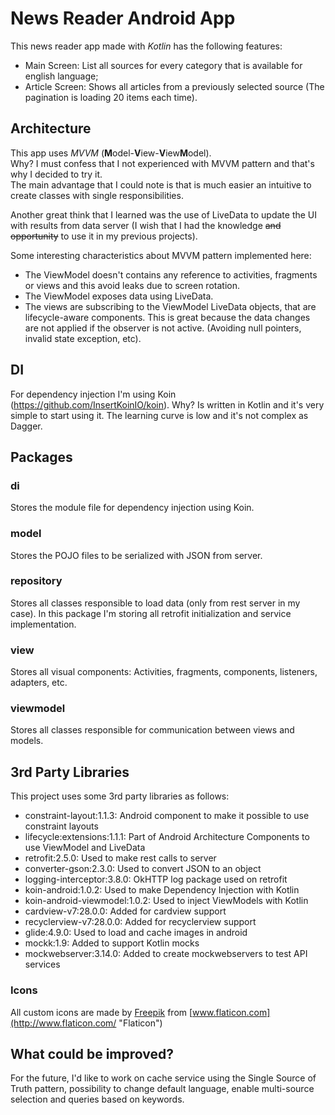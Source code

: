
# News Reader Android App  
  
This news reader app made with *Kotlin* has the following features:  
  
 - Main Screen: List all sources for every category that is available for english language;  
 - Article Screen: Shows all articles from a previously selected source (The pagination is loading 20 items each time).  
  
## Architecture  
This app uses *MVVM* (**M**odel-**V**iew-**V**iew**M**odel).   
Why? I must confess that I not experienced with MVVM pattern and that's why I decided to try it.  
The main advantage that I could note is that is much easier an intuitive to create classes with single responsibilities. 

Another great think that I learned was the use of LiveData to update the UI with results from data server (I wish that I had the knowledge ~~and opportunity~~ to use it in my previous projects).

Some interesting characteristics about MVVM pattern implemented here:
- The ViewModel doesn't contains any reference to activities, fragments or views and this avoid leaks due to screen rotation.
- The ViewModel exposes data using LiveData.
- The views are subscribing to the ViewModel LiveData objects, that are lifecycle-aware components. This is great because the data changes are not applied if the observer is not active. (Avoiding null pointers, invalid state exception, etc).

## DI  
For dependency injection I'm using Koin (https://github.com/InsertKoinIO/koin). Why? Is written in Kotlin and it's very simple to start using it. The learning curve is low and it's not complex as Dagger.  
  
## Packages  
### di  
Stores the module file for dependency injection using Koin.
  
### model  
Stores the POJO files to be serialized with JSON from server.
  
### repository  
Stores all classes responsible to load data (only from rest server in my case). In this package I'm storing all retrofit initialization and service implementation.  
  
### view  
Stores all visual components: Activities, fragments, components, listeners, adapters, etc.  
  
### viewmodel  
Stores all classes responsible for communication between views and models.  
 
## 3rd Party Libraries  
This project uses some 3rd party libraries as follows:   
- constraint-layout:1.1.3: Android component to make it possible to use constraint layouts  
- lifecycle:extensions:1.1.1: Part of Android Architecture Components to use ViewModel and LiveData  
- retrofit:2.5.0: Used to make rest calls to server  
- converter-gson:2.3.0: Used to convert JSON to an object  
- logging-interceptor:3.8.0: OkHTTP log package used on retrofit  
- koin-android:1.0.2: Used to make Dependency Injection with Kotlin  
- koin-android-viewmodel:1.0.2: Used to inject ViewModels with Kotlin  
- cardview-v7:28.0.0: Added for cardview support  
- recyclerview-v7:28.0.0: Added for recyclerview support  
- glide:4.9.0: Used to load and cache images in android  
- mockk:1.9: Added to support Kotlin mocks  
- mockwebserver:3.14.0: Added to create mockwebservers to test API services  

### Icons
All custom icons are made by [Freepik](http://www.freepik.com/ "Freepik") from [www.flaticon.com](http://www.flaticon.com/ "Flaticon")
  
## What could be improved?  
For the future, I'd like to work on cache service using the Single Source of Truth pattern, possibility to change default language, enable multi-source selection and queries based on keywords.  
